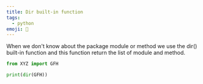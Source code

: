 ```yaml
---
title: Dir built-in function
tags:
  - python
emoji: 🐍
---
```


When we don't know about the package module or method we use the dir() built-in function and this function return the list of module and method.

```python
from XYZ import GFH

print(dir(GFH))
```